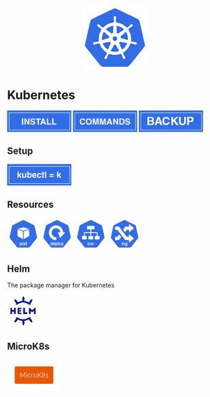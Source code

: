<p align="center">
  <img src="../images/kubernetes/logo-150x150.png" />
</p>

# Kubernetes

[![How to install Kubernetes in Ubuntu](../images/kubernetes/install.jpg)](./install_kubernetes.md)
[![Kubernetes commands](../images/kubernetes/commands.jpg)](./kubernetes_commands.md)
[![Kubernetes Backup and restore](../images/kubernetes/backup.jpg)](./backup_and_restore.md)

## Setup

[![alias k](../images/kubernetes/alias_k.jpg)](./alias_k.md)

## Resources

[<img src="../images/kubernetes/res-pod-logo.png" width="75" alt="pod" />](./README.md)
[<img src="../images/kubernetes/res-deploy-logo.png" width="75" alt="deployment" />](./kubernetes_deployment.md)
[<img src="../images/kubernetes/res-svc-logo.png" width="75" alt="service" />](./kubernetes_service.md)
[<img src="../images/kubernetes/res-ing-logo.png" width="75" alt="ingress" />](./kubernetes_ingress.md)

## Helm
The package manager for Kubernetes

[<img src="../images/kubernetes/helm-logo.png" width="75" alt="helm">](./helm.md)

## MicroK8s
[<img src="../images/kubernetes/microk8s-logo.png" height="75" alt="helm">](./microk8s.md)
